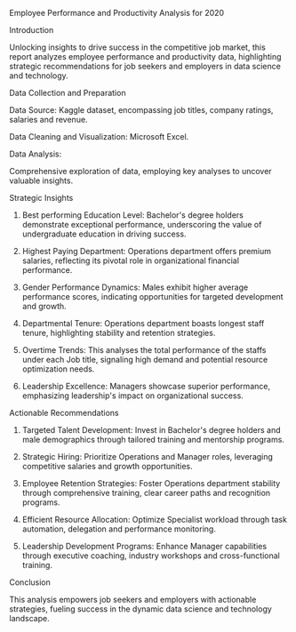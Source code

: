 Employee Performance and Productivity Analysis for 2020

Introduction

Unlocking insights to drive success in the competitive job market, this report analyzes employee performance and productivity data, highlighting strategic recommendations for job seekers and employers in data science and technology.

Data Collection and Preparation

Data Source: Kaggle dataset, encompassing job titles, company ratings, salaries and revenue.

Data Cleaning and Visualization: Microsoft Excel.

Data Analysis:

Comprehensive exploration of data, employing key analyses to uncover valuable insights.

Strategic Insights

1. Best performing Education Level: Bachelor's degree holders demonstrate exceptional performance, underscoring the value of undergraduate education in driving success.

2. Highest Paying Department: Operations department offers premium salaries, reflecting its pivotal role in organizational financial performance.

3. Gender Performance Dynamics: Males exhibit higher average performance scores, indicating opportunities for targeted development and growth.

4. Departmental Tenure: Operations department boasts longest staff tenure, highlighting stability and retention strategies.

5. Overtime Trends: This analyses the total performance of the staffs under each Job title, signaling high demand and potential resource optimization needs.

6. Leadership Excellence: Managers showcase superior performance, emphasizing leadership's impact on organizational success.

Actionable Recommendations

1. Targeted Talent Development: Invest in Bachelor's degree holders and male demographics through tailored training and mentorship programs.

2. Strategic Hiring: Prioritize Operations and Manager roles, leveraging competitive salaries and growth opportunities.

3. Employee Retention Strategies: Foster Operations department stability through comprehensive training, clear career paths and recognition programs.

4. Efficient Resource Allocation: Optimize Specialist workload through task automation, delegation and performance monitoring.

5. Leadership Development Programs: Enhance Manager capabilities through executive coaching, industry workshops and cross-functional training.

Conclusion

This analysis empowers job seekers and employers with actionable strategies, fueling success in the dynamic data science and technology landscape.
